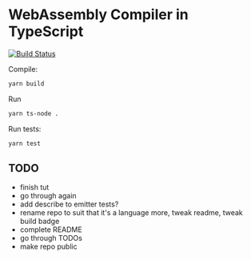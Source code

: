 # WebAssembly Compiler in TypeScript

[![Build Status](https://img.shields.io/github/workflow/status/dominikrys/wasm-compiler/Continuous%20Integration?style=flat-square)](https://github.com/dominikrys/wasm-compiler/actions)

Compile:

```bash
yarn build
```

Run

```bash
yarn ts-node .
```

Run tests:

```bash
yarn test
```

## TODO

- finish tut
- go through again
- add describe to emitter tests?
- rename repo to suit that it's a language more, tweak readme, tweak build badge
- complete README
- go through TODOs
- make repo public
